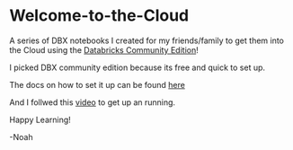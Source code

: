 # Welcome-to-the-Cloud
A series of DBX notebooks I created for my friends/family to get them into the Cloud using the [Databricks Community Edition](https://www.databricks.com/product/faq/community-edition)!

I picked DBX community edition because its free and quick to set up.

The docs on how to set it up can be found [here](https://docs.databricks.com/en/getting-started/community-edition.html)

And I follwed this [video](https://www.youtube.com/watch?v=jxghcAAI3F8) to get up an running.

Happy Learning!

-Noah

